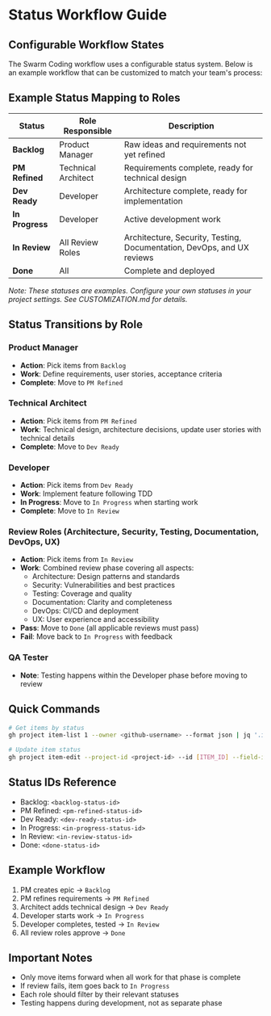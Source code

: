 # Status Workflow Guide

## Configurable Workflow States

The Swarm Coding workflow uses a configurable status system. Below is an example workflow that can be customized to match your team's process:

## Example Status Mapping to Roles

| Status | Role Responsible | Description |
|--------|-----------------|-------------|
| **Backlog** | Product Manager | Raw ideas and requirements not yet refined |
| **PM Refined** | Technical Architect | Requirements complete, ready for technical design |
| **Dev Ready** | Developer | Architecture complete, ready for implementation |
| **In Progress** | Developer | Active development work |
| **In Review** | All Review Roles | Architecture, Security, Testing, Documentation, DevOps, and UX reviews |
| **Done** | All | Complete and deployed |

*Note: These statuses are examples. Configure your own statuses in your project settings. See CUSTOMIZATION.md for details.*

## Status Transitions by Role

### Product Manager
- **Action**: Pick items from `Backlog`
- **Work**: Define requirements, user stories, acceptance criteria
- **Complete**: Move to `PM Refined`

### Technical Architect 
- **Action**: Pick items from `PM Refined`
- **Work**: Technical design, architecture decisions, update user stories with technical details
- **Complete**: Move to `Dev Ready`

### Developer
- **Action**: Pick items from `Dev Ready` 
- **Work**: Implement feature following TDD
- **In Progress**: Move to `In Progress` when starting work
- **Complete**: Move to `In Review`

### Review Roles (Architecture, Security, Testing, Documentation, DevOps, UX)
- **Action**: Pick items from `In Review`
- **Work**: Combined review phase covering all aspects:
  - Architecture: Design patterns and standards
  - Security: Vulnerabilities and best practices
  - Testing: Coverage and quality
  - Documentation: Clarity and completeness
  - DevOps: CI/CD and deployment
  - UX: User experience and accessibility
- **Pass**: Move to `Done` (all applicable reviews must pass)
- **Fail**: Move back to `In Progress` with feedback

### QA Tester
- **Note**: Testing happens within the Developer phase before moving to review

## Quick Commands

```bash
# Get items by status
gh project item-list 1 --owner <github-username> --format json | jq '.items[] | select(.status == "Dev Ready") | {number: .content.number, title}'

# Update item status
gh project item-edit --project-id <project-id> --id [ITEM_ID] --field-id <status-field-id> --single-select-option-id [STATUS_ID]
```

## Status IDs Reference
- Backlog: `<backlog-status-id>`
- PM Refined: `<pm-refined-status-id>`
- Dev Ready: `<dev-ready-status-id>`
- In Progress: `<in-progress-status-id>`
- In Review: `<in-review-status-id>`
- Done: `<done-status-id>`

## Example Workflow

1. PM creates epic → `Backlog`
2. PM refines requirements → `PM Refined`
3. Architect adds technical design → `Dev Ready`
4. Developer starts work → `In Progress`
5. Developer completes, tested → `In Review`
6. All review roles approve → `Done`

## Important Notes
- Only move items forward when all work for that phase is complete
- If review fails, item goes back to `In Progress`
- Each role should filter by their relevant statuses
- Testing happens during development, not as separate phase